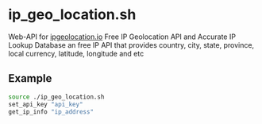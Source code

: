 # ip_geo_location.sh
Web-API for [ipgeolocation.io](https://ipgeolocation.io) Free IP Geolocation API and Accurate IP Lookup Database an free IP API that provides country, city, state, province, local currency, latitude, longitude and etc

## Example
```bash
source ./ip_geo_location.sh
set_api_key "api_key"
get_ip_info "ip_address"
```
